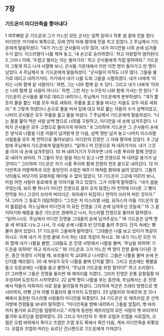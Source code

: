 ## 7장
### 기드온이 미디안족을 쫓아내다
1 여루빠알 곧 기드온과 그가 거느린 모든 군사는 일찍 일어나 하롯 샘 곁에 진을 쳤다. 미디안은 거기에서 북쪽으로, 모레 언덕 아래 평야에 진을 치고 있었다.
2 주님께서 기드온에게 말씀하셨다. “네가 거느린 군사들이 너무 많아, 내가 미디안을 너희 손에 넘겨줄 수가 없다. 이스라엘이 나를 제쳐 놓고, ‘내 손으로 승리하였다.’ 하고 자랑할까 염려된다.
3 그러니 이제, ‘두렵고 떨리는 자는 돌아가라.’ 하고 군사들에게 직접 말하여라.” 기드온이 그렇게 하고 나서 사열해 보니, 군사들 가운데에서 이만 이천 명이 돌아가고 만 명이 남았다.
4 주님께서 또 기드온에게 말씀하셨다. “군사들이 아직도 너무 많다. 그들을 물가로 데리고 내려가거라. 거기에서 내가 너를 도와 그들을 시험하겠다. 내가 너에게 ‘이자는 너와 함께 갈 사람이다.’ 하면, 그는 너와 함께 갈 수 있다. 그리고 내가 너에게 ‘이자는 너와 함께 갈 사람이 아니다.’ 하면, 그런 자는 누구든지 너와 함께 가서는 안 된다.”
5 기드온이 군사들을 물가로 데리고 내려가니, 주님께서 기드온에게 분부하셨다. “개가 핥듯이 물을 핥는 자를 모두 따로 세워라. 무릎을 꿇고 물을 마시는 자들도 모두 따로 세워라.”
6 그렇게 하였더니 손으로 물을 떠서 입에 대고 혀로 핥는 자들의 수가 삼백이었고, 나머지 군사들은 모두 무릎을 꿇고 물을 마셨다.
7 주님께서 기드온에게 말씀하셨다. “나는 물을 핥아 먹은 사람 삼백 명으로 너희를 구원하고, 미디안을 네 손에 넘겨주겠다. 나머지 군사들은 모두 고향으로 돌아가게 하여라.”
8 그리하여 기드온은 그 군사들이 손에 든 양식과 나팔을 다른 이들이 넘겨받게 한 다음, 삼백 명만 남겨 놓고 나머지 이스라엘 사람들을 모두 제 천막으로 돌려보냈다. 미디안의 진영은 그 아래 평야에 있었다.
9 그날 밤에 주님께서 기드온에게 말씀하셨다. “일어나 저 진영으로 쳐 내려가거라. 내가 그것을 이미 네 손에 넘겨주었다.
10 쳐 내려가기가 두려우면 너의 시종 푸라와 함께 진영으로 내려가 보아라.
11 그들이 무슨 말을 하는지 듣고 나면 진영으로 쳐 내려갈 용기가 날 것이다.” 그리하여 기드온은 자기 시종 푸라와 함께 진영의 전초 끝으로 내려갔다.
12 미디안족과 아말렉족과 모든 동방인이 수많은 메뚜기 떼처럼 평야에 널려 있었다. 그들의 낙타들도 바닷가의 모래처럼 헤아릴 수 없이 많았다.
13 기드온이 그곳에 이르러 보니, 마침 어떤 사람이 동료에게 꿈 이야기를 하고 있었다. 그가 이렇게 말하였다. “내가 꿈을 꾸었는데, 보리 빵 하나가 미디안 진영으로 굴러 오지 않겠는가! 천막에 다다른 그 빵이 천막을 치니 그것이 쓰러져 버리더군. 위아래가 뒤집히니 천막이 쓰러져 버린 것이지.”
14 그러자 그 동료가 대답하였다. “그것은 저 이스라엘 사람, 요아스의 아들 기드온의 칼이 틀림없네. 하느님께서 미디안과 이 모든 진영을 그의 손에 넘겨주신 것일세.”
15 그 꿈 이야기와 해몽을 들은 기드온은 경배하고 나서, 이스라엘 진영으로 돌아와 말하였다. “일어나시오. 주님께서 미디안 진영을 그대들의 손에 넘겨주셨소.”
16 기드온은 삼백 명을 세 부대로 나누고 나서, 각 사람 손에 나팔과 빈 단지를 들려 주었다. 단지 속에는 횃불이 들어 있었다.
17 기드온이 그들에게 말하였다. “그대들은 나를 보고 있다가 똑같이 하시오. 이제 내가 저 진영 끝에 가서 하는 대로 똑같이 하시오.
18 내가 거느린 모든 이와 함께 내가 나팔을 불면, 그대들도 온 진영 사방에서 나팔을 불며, ‘주님을 위하여! 기드온을 위하여!’ 하고 외치시오.”
19 기드온과 그가 거느린 백 명이 진영 끝에 다다른 것은, 중간 야경이 시작될 때, 보초들이 막 교대하고 나서였다. 그들은 나팔을 불며 손에 든 단지를 깨뜨렸다.
20 세 부대가 모두 나팔을 불며 단지를 깼다. 그리고 왼손에는 횃불을 들고 오른손에는 나팔을 들고 불면서, “주님과 기드온을 위한 칼이다!” 하고 소리쳤다.
21 그러면서 그들은 진영을 둘러싼 채 제자리를 지켰다. 그러자 진영은 온통 갈팡질팡 아우성치며 도망치기 시작하였다.
22 삼백 명이 나팔을 부는 동안에, 주님께서는 온 진영에서 적들이 저희끼리 서로 칼을 들이밀게 하셨다. 그리하여 적군은 츠레라 방향으로 벳 시타까지, 타빳 근처 아벨 므홀라의 물가까지 도망쳤다.
23 납탈리와 아세르와 온 므나쎄에서 동원된 이스라엘 사람들이 미디안을 뒤쫓았다.
24 기드온은 또 에프라임 온 산악 지방에 전령들을 보내어 말하였다. “미디안족을 향해 내려와서 그들을 앞질러, 벳 바라까지 물가와 요르단을 점령하시오.” 이렇게 동원된 에프라임의 모든 사람이 벳 바라까지 물가와 요르단을 점령하였다.
25 그리고 미디안의 두 제후 오렙과 즈엡을 사로잡아, 오렙은 오렙 바위에서 죽이고 즈엡은 즈엡 포도 확에서 죽인 다음, 계속 미디안족을 뒤쫓았다. 오렙과 즈엡의 머리는 요르단 건너편으로 기드온에게 가져갔다.
